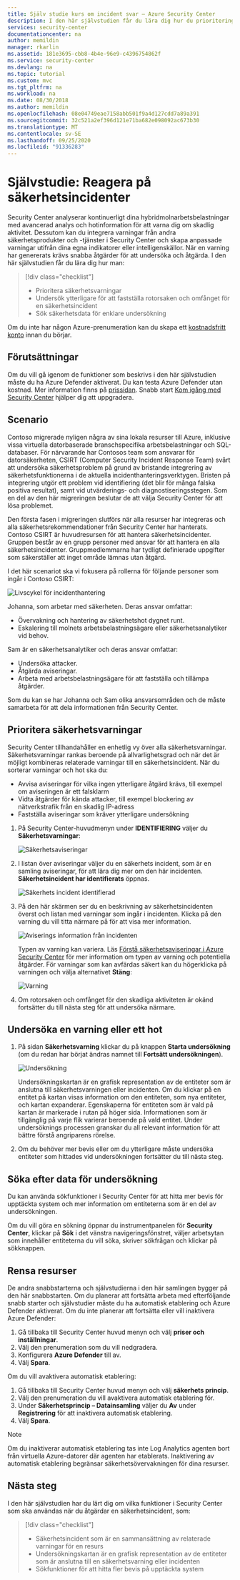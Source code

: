```yaml
---
title: Själv studie kurs om incident svar – Azure Security Center
description: I den här självstudien får du lära dig hur du prioritering säkerhets aviseringar, fastställer rotor saken & omfattningen av en incident och söker efter säkerhets data.
services: security-center
documentationcenter: na
author: memildin
manager: rkarlin
ms.assetid: 181e3695-cbb8-4b4e-96e9-c4396754862f
ms.service: security-center
ms.devlang: na
ms.topic: tutorial
ms.custom: mvc
ms.tgt_pltfrm: na
ms.workload: na
ms.date: 08/30/2018
ms.author: memildin
ms.openlocfilehash: 08e04749eae7158abb501f9a4d127cdd7a89a391
ms.sourcegitcommit: 32c521a2ef396d121e71ba682e098092ac673b30
ms.translationtype: MT
ms.contentlocale: sv-SE
ms.lasthandoff: 09/25/2020
ms.locfileid: "91336283"
---
```

# <a name="tutorial-respond-to-security-incidents"></a>Självstudie: Reagera på säkerhetsincidenter
Security Center analyserar kontinuerligt dina hybridmolnarbetsbelastningar med avancerad analys och hotinformation för att varna dig om skadlig aktivitet. Dessutom kan du integrera varningar från andra säkerhetsprodukter och -tjänster i Security Center och skapa anpassade varningar utifrån dina egna indikatorer eller intelligenskällor. När en varning har genererats krävs snabba åtgärder för att undersöka och åtgärda. I den här självstudien får du lära dig hur man:

> [!div class="checklist"]
> * Prioritera säkerhetsvarningar
> * Undersök ytterligare för att fastställa rotorsaken och omfånget för en säkerhetsincident
> * Sök säkerhetsdata för enklare undersökning

Om du inte har någon Azure-prenumeration kan du skapa ett [kostnadsfritt konto](https://azure.microsoft.com/free/) innan du börjar.

## <a name="prerequisites"></a>Förutsättningar
Om du vill gå igenom de funktioner som beskrivs i den här självstudien måste du ha Azure Defender aktiverat. Du kan testa Azure Defender utan kostnad. Mer information finns på [prissidan](https://azure.microsoft.com/pricing/details/security-center/). Snabb start [Kom igång med Security Center](security-center-get-started.md) hjälper dig att uppgradera.

## <a name="scenario"></a>Scenario
Contoso migrerade nyligen några av sina lokala resurser till Azure, inklusive vissa virtuella datorbaserade branschspecifika arbetsbelastningar och SQL-databaser. För närvarande har Contosos team som ansvarar för datorsäkerheten, CSIRT (Computer Security Incident Response Team) svårt att undersöka säkerhetsproblem på grund av bristande integrering av säkerhetsfunktionerna i de aktuella incidenthanteringsverktygen. Bristen på integrering utgör ett problem vid identifiering (det blir för många falska positiva resultat), samt vid utvärderings- och diagnostiseringsstegen. Som en del av den här migreringen beslutar de att välja Security Center för att lösa problemet.

Den första fasen i migreringen slutförs när alla resurser har integreras och alla säkerhetsrekommendationer från Security Center har hanterats. Contoso CSIRT är huvudresursen för att hantera säkerhetsincidenter. Gruppen består av en grupp personer med ansvar för att hantera en alla säkerhetsincidenter. Gruppmedlemmarna har tydligt definierade uppgifter som säkerställer att inget område lämnas utan åtgärd.

I det här scenariot ska vi fokusera på rollerna för följande personer som ingår i Contoso CSIRT:

![Livscykel för incidenthantering](./media/tutorial-security-incident/security-center-incident-response.png)

Johanna, som arbetar med säkerheten. Deras ansvar omfattar:

* Övervakning och hantering av säkerhetshot dygnet runt.
* Eskalering till molnets arbetsbelastningsägare eller säkerhetsanalytiker vid behov.

Sam är en säkerhetsanalytiker och deras ansvar omfattar:

* Undersöka attacker.
* Åtgärda aviseringar.
* Arbeta med arbetsbelastningsägare för att fastställa och tillämpa åtgärder.

Som du kan se har Johanna och Sam olika ansvarsområden och de måste samarbeta för att dela informationen från Security Center.

## <a name="triage-security-alerts"></a>Prioritera säkerhetsvarningar
Security Center tillhandahåller en enhetlig vy över alla säkerhetsvarningar. Säkerhetsvarningar rankas beroende på allvarlighetsgrad och när det är möjligt kombineras relaterade varningar till en säkerhetsincident. När du sorterar varningar och hot ska du:

- Avvisa aviseringar för vilka ingen ytterligare åtgärd krävs, till exempel om aviseringen är ett falsklarm
- Vidta åtgärder för kända attacker, till exempel blockering av nätverkstrafik från en skadlig IP-adress
- Fastställa aviseringar som kräver ytterligare undersökning


1. På Security Center-huvudmenyn under **IDENTIFIERING** väljer du **Säkerhetsvarningar**:

   ![Säkerhetsaviseringar](./media/tutorial-security-incident/tutorial-security-incident-fig1.png)

2. I listan över aviseringar väljer du en säkerhets incident, som är en samling aviseringar, för att lära dig mer om den här incidenten. **Säkerhetsincident har identifierats** öppnas.

   ![Säkerhets incident identifierad](./media/tutorial-security-incident/tutorial-security-incident-fig2.png)

3. På den här skärmen ser du en beskrivning av säkerhetsincidenten överst och listan med varningar som ingår i incidenten. Klicka på den varning du vill titta närmare på för att visa mer information.

   ![Aviserings information från incidenten](./media/tutorial-security-incident/tutorial-security-incident-fig3.png)

   Typen av varning kan variera. Läs [Förstå säkerhetsaviseringar i Azure Security Center](security-center-alerts-type.md) för mer information om typen av varning och potentiella åtgärder. För varningar som kan avfärdas säkert kan du högerklicka på varningen och välja alternativet **Stäng**:

   ![Varning](./media/tutorial-security-incident/tutorial-security-incident-fig4.png)

4. Om rotorsaken och omfånget för den skadliga aktiviteten är okänd fortsätter du till nästa steg för att undersöka närmare.

## <a name="investigate-an-alert-or-incident"></a>Undersöka en varning eller ett hot
1. På sidan **Säkerhetsvarning** klickar du på knappen **Starta undersökning** (om du redan har börjat ändras namnet till **Fortsätt undersökningen**).

   ![Undersökning](./media/tutorial-security-incident/tutorial-security-incident-fig5.png)

   Undersökningskartan är en grafisk representation av de entiteter som är anslutna till säkerhetsvarningen eller incidenten. Om du klickar på en entitet på kartan visas information om den entiteten, som nya entiteter, och kartan expanderar. Egenskaperna för entiteten som är vald på kartan är markerade i rutan på höger sida. Informationen som är tillgänglig på varje flik varierar beroende på vald entitet. Under undersöknings processen granskar du all relevant information för att bättre förstå angriparens rörelse.

2. Om du behöver mer bevis eller om du ytterligare måste undersöka entiteter som hittades vid undersökningen fortsätter du till nästa steg.

## <a name="search-data-for-investigation"></a>Söka efter data för undersökning

Du kan använda sökfunktioner i Security Center för att hitta mer bevis för upptäckta system och mer information om entiteterna som är en del av undersökningen.

Om du vill göra en sökning öppnar du instrumentpanelen för **Security Center**, klickar på **Sök** i det vänstra navigeringsfönstret, väljer arbetsytan som innehåller entiteterna du vill söka, skriver sökfrågan och klickar på sökknappen.

## <a name="clean-up-resources"></a>Rensa resurser

De andra snabbstarterna och självstudierna i den här samlingen bygger på den här snabbstarten. Om du planerar att fortsätta arbeta med efterföljande snabb starter och självstudier måste du ha automatisk etablering och Azure Defender aktiverat. Om du inte planerar att fortsätta eller vill inaktivera Azure Defender:

1. Gå tillbaka till Security Center huvud menyn och välj **priser och inställningar**.
1. Välj den prenumeration som du vill nedgradera.
1. Konfigurera **Azure Defender** till av.
1. Välj **Spara**.

Om du vill avaktivera automatisk etablering:

1. Gå tillbaka till Security Center huvud menyn och välj **säkerhets princip**.
2. Välj den prenumeration du vill avaktivera automatisk etablering för.
3. Under **Säkerhetsprincip – Datainsamling** väljer du **Av** under **Registrering** för att inaktivera automatisk etablering.
4. Välj **Spara**.

>[!NOTE]
> Om du inaktiverar automatisk etablering tas inte Log Analytics agenten bort från virtuella Azure-datorer där agenten har etablerats. Inaktivering av automatisk etablering begränsar säkerhetsövervakningen för dina resurser.
>

## <a name="next-steps"></a>Nästa steg
I den här självstudien har du lärt dig om vilka funktioner i Security Center som ska användas när du åtgärdar en säkerhetsincident, som:

> [!div class="checklist"]
> * Säkerhetsincident som är en sammansättning av relaterade varningar för en resurs
> * Undersökningskartan är en grafisk representation av de entiteter som är anslutna till en säkerhetsvarning eller incidenten
> * Sökfunktioner för att hitta fler bevis på upptäckta system